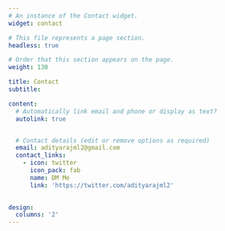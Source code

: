 ```yaml
---
# An instance of the Contact widget.
widget: contact

# This file represents a page section.
headless: true

# Order that this section appears on the page.
weight: 130

title: Contact
subtitle:

content:
  # Automatically link email and phone or display as text?
  autolink: true


  # Contact details (edit or remove options as required)
  email: adityarajml2@gmail.com
  contact_links:
    - icon: twitter
      icon_pack: fab
      name: DM Me
      link: 'https://twitter.com/adityarajml2'
   

design:
  columns: '2'
---
```

